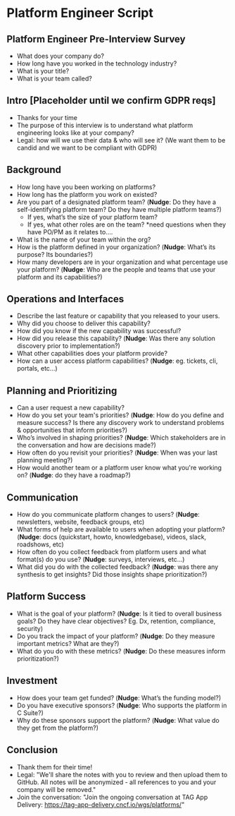 # Platform Engineer Script

## Platform Engineer Pre-Interview Survey
- What does your company do?
- How long have you worked in the technology industry? 
- What is your title?
- What is your team called?

## Intro [Placeholder until we confirm GDPR reqs]
- Thanks for your time
- The purpose of this interview is to understand what platform engineering looks like at your company?
- Legal: how will we use their data & who will see it? (We want them to be candid and we want to be compliant with GDPR)

## Background
- How long have you been working on platforms?
- How long has the platform you work on existed?
- Are you part of a designated platform team? (**Nudge**: Do they have a self-identifying platform team? Do they have multiple platform teams?)
  - If yes, what’s the size of your platform team?
  - If yes, what other roles are on the team? *need questions when they have PO/PM as it relates to….
- What is the name of your team within the org?
- How is the platform defined in your organization? (**Nudge**: What’s its purpose? Its boundaries?)
- How many developers are in your organization and what percentage use your platform? (**Nudge**: Who are the people and teams that use your platform and its capabilities?)

## Operations and Interfaces
- Describe the last feature or capability that you released to your users.
- Why did you choose to deliver this capability?
- How did you know if the new capability was successful?
- How did you release this capability? (**Nudge**: Was there any solution discovery prior to implementation?)
- What other capabilities does your platform provide?
- How can a user access platform capabilities? (**Nudge**: eg. tickets, cli, portals, etc…)

## Planning and Prioritizing
- Can a user request a new capability?
- How do you set your team's priorities? (**Nudge**: How do you define and measure success? Is there any discovery work to understand problems & opportunities that inform priorities?)
- Who’s involved in shaping priorities? (**Nudge**: Which stakeholders are in the conversation and how are decisions made?)
- How often do you revisit your priorities?  (**Nudge**: When was your last planning meeting?)
- How would another team or a platform user know what you're working on? (**Nudge**: do they have a roadmap?)

## Communication
- How do you communicate platform changes to users? (**Nudge**: newsletters, website, feedback groups, etc)
- What forms of help are available to users when adopting your platform? (**Nudge**: docs (quickstart, howto, knowledgebase), videos, slack, roadshows, etc)
- How often do you collect feedback from platform users and what format(s) do you use? (**Nudge**: surveys, interviews, etc…)
- What did you do with the collected feedback? (**Nudge**: was there any synthesis to get insights? Did those insights shape prioritization?)

## Platform Success
- What is the goal of your platform? (**Nudge**: Is it tied to overall business goals? Do they have clear objectives? Eg. Dx, retention, compliance, security)
- Do you track the impact of your platform? (**Nudge**: Do they measure important metrics? What are they?)
- What do you do with these metrics? (**Nudge**: Do these measures inform prioritization?)

## Investment
- How does your team get funded? (**Nudge**: What’s the funding model?)
- Do you have executive sponsors? (**Nudge**: Who supports the platform in C Suite?)
- Why do these sponsors support the platform? (**Nudge**: What value do they get from the platform?)

## Conclusion
- Thank them for their time!
- Legal: "We'll share the notes with you to review and then upload them to GitHub. All notes will be anonymized - all references to you and your company will be removed."
- Join the conversation: "Join the ongoing conversation at TAG App Delivery: https://tag-app-delivery.cncf.io/wgs/platforms/"


